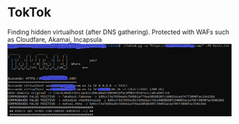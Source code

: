 # TokTok
 Finding hidden virtualhost (after DNS gathering). Protected with WAFs such as Cloudfare, Akamai, Incapsula
![Screenshot](toktok.png) 
